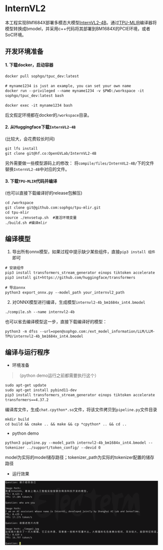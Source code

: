 # InternVL2

本工程实现BM1684X部署多模态大模型[InternVL2-4B](https://huggingface.co/OpenGVLab/InternVL2-4B)。通过[TPU-MLIR](https://github.com/sophgo/tpu-mlir)编译器将模型转换成bmodel，并采用c++代码将其部署到BM1684X的PCIE环境，或者SoC环境。

## 开发环境准备

#### 1. 下载docker，启动容器

``` shell
docker pull sophgo/tpuc_dev:latest

# myname1234 is just an example, you can set your own name
docker run --privileged --name myname1234 -v $PWD:/workspace -it sophgo/tpuc_dev:latest bash

docker exec -it myname1234 bash
```
后文假定环境都在docker的`/workspace`目录。

#### 2. 从Huggingface下载`InternVL2-4B`

(比较大，会花费较长时间)

``` shell
git lfs install
git clone git@hf.co:OpenGVLab/InternVL2-4B
```

另外需要做一些模型源码上的修改：
将`compile/files/InternVL2-4B/`下的文件替换`InternVL2-4B`中对应的文件。

#### 3. 下载`TPU-MLIR`代码并编译

(也可以直接下载编译好的release包解压)

``` shell
cd /workspace
git clone git@github.com:sophgo/tpu-mlir.git
cd tpu-mlir
source ./envsetup.sh  #激活环境变量
./build.sh #编译mlir
```

## 编译模型

1. 导出所有onnx模型，如果过程中提示缺少某些组件，直接`pip3 install 组件`即可

``` shell
# 安装组件
pip3 install transformers_stream_generator einops tiktoken accelerate
pip3 install git+https://github.com/huggingface/transformers

# 导出onnx
python3 export_onnx.py --model_path your_internvl2_path
```

2. 对ONNX模型进行编译，生成模型`internvl2-4b_bm1684x_int4.bmodel`

``` shell
./compile.sh --name internvl2-4b
```

也可以省去编译模型这一步，直接下载编译好的模型：
``` shell
python3 -m dfss --url=open@sophgo.com:/ext_model_information/LLM/LLM-TPU/internvl2-4b_bm1684x_int4.bmodel
```

## 编译与运行程序

* 环境准备
> （python demo运行之前都需要执行这个）
```
sudo apt-get update
sudo apt-get install pybind11-dev
pip3 install transformers_stream_generator einops tiktoken accelerate transformers==4.37.2
```

编译库文件，生成`chat.cpython*.so`文件，将该文件拷贝到`pipeline.py`文件目录
```
mkdir build
cd build && cmake .. && make && cp *cpython* .. && cd ..
```

* python demo

```
python3 pipeline.py --model_path internvl2-4b_bm1684x_int4.bmodel --tokenizer ../support/token_config/ --devid 0
```
model为实际的model储存路径；tokenizer_path为实际的tokenizer配置的储存路径

* 运行效果

![](../../assets/internvl2-4b.png)